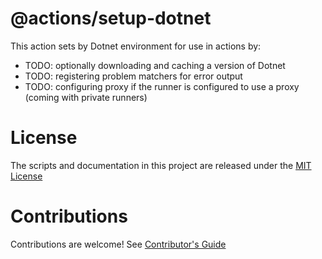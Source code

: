 # @actions/setup-dotnet

This action sets by Dotnet environment for use in actions by:

- TODO: optionally downloading and caching a version of Dotnet
- TODO: registering problem matchers for error output 
- TODO: configuring proxy if the runner is configured to use a proxy (coming with private runners)

# License

The scripts and documentation in this project are released under the [MIT License](LICENSE)

# Contributions

Contributions are welcome!  See [Contributor's Guide](docs/contributors.md)
